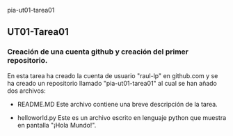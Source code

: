 pia-ut01-tarea01
 ## UT01-Tarea01
### Creación de una cuenta github y creación del primer repositorio.
En esta tarea ha creado la cuenta de usuario "raul-lp" en github.com y se ha creado un repositorio llamado "pia-ut01-tarea01" al cual se han añado dos archivos:

- README.MD
  Este archivo contiene una breve descripción de la tarea.

- helloworld.py
  Este es un archivo escrito en lenguaje python que muestra en pantalla "¡Hola Mundo!".
